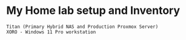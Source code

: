 # My Home lab setup and Inventory
    Titan (Primary Hybrid NAS and Production Proxmox Server)
    XORO - Windows 11 Pro workstation